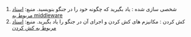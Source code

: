 1. شخصی سازی شده : یاد بگیرید که چگونه خود را در جنگو بنویسید.
منبع: [اسناد مربوط به middleware](https://docs.djangoproject.com/en/5.0/topics/http/middleware/)
2. کش کردن : مکانیزم های کش کردن و اجرای آن در جنگو را یاد بگیرید.
منبع: [اسناد مربوط به کش کردن](https://docs.djangoproject.com/en/stable/topics/cache/)
